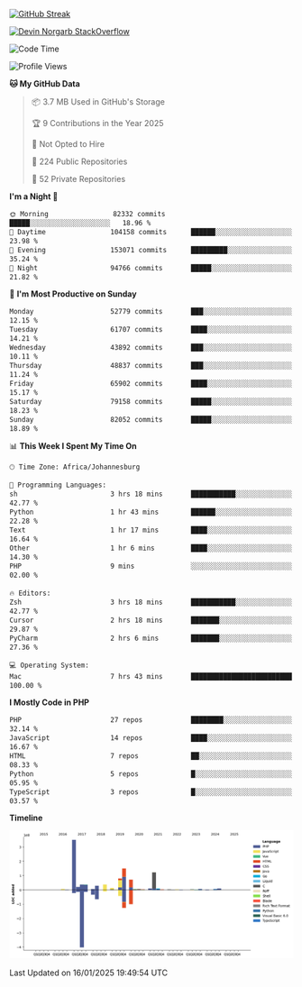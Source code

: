 
[![GitHub Streak](http://github-readme-streak-stats.herokuapp.com?user=DevinNorgarb&date_format=M%20j%5B%2C%20Y%5D)]()


[![Devin Norgarb StackOverflow](https://github-readme-stackoverflow.vercel.app/?userID=4993755)](https://stackoverflow.com/users/4993755/devin-norgarb)

<!--START_SECTION:waka-->
![Code Time](http://img.shields.io/badge/Code%20Time-9%2C279%20hrs%2017%20mins-blue)

![Profile Views](http://img.shields.io/badge/Profile%20Views-1-blue)

**🐱 My GitHub Data** 

> 📦 3.7 MB Used in GitHub's Storage 
 > 
> 🏆 9 Contributions in the Year 2025
 > 
> 🚫 Not Opted to Hire
 > 
> 📜 224 Public Repositories 
 > 
> 🔑 52 Private Repositories 
 > 
**I'm a Night 🦉** 

```text
🌞 Morning                82332 commits       █████░░░░░░░░░░░░░░░░░░░░   18.96 % 
🌆 Daytime                104158 commits      ██████░░░░░░░░░░░░░░░░░░░   23.98 % 
🌃 Evening                153071 commits      █████████░░░░░░░░░░░░░░░░   35.24 % 
🌙 Night                  94766 commits       █████░░░░░░░░░░░░░░░░░░░░   21.82 % 
```
📅 **I'm Most Productive on Sunday** 

```text
Monday                   52779 commits       ███░░░░░░░░░░░░░░░░░░░░░░   12.15 % 
Tuesday                  61707 commits       ████░░░░░░░░░░░░░░░░░░░░░   14.21 % 
Wednesday                43892 commits       ███░░░░░░░░░░░░░░░░░░░░░░   10.11 % 
Thursday                 48837 commits       ███░░░░░░░░░░░░░░░░░░░░░░   11.24 % 
Friday                   65902 commits       ████░░░░░░░░░░░░░░░░░░░░░   15.17 % 
Saturday                 79158 commits       █████░░░░░░░░░░░░░░░░░░░░   18.23 % 
Sunday                   82052 commits       █████░░░░░░░░░░░░░░░░░░░░   18.89 % 
```


📊 **This Week I Spent My Time On** 

```text
🕑︎ Time Zone: Africa/Johannesburg

💬 Programming Languages: 
sh                       3 hrs 18 mins       ███████████░░░░░░░░░░░░░░   42.77 % 
Python                   1 hr 43 mins        ██████░░░░░░░░░░░░░░░░░░░   22.28 % 
Text                     1 hr 17 mins        ████░░░░░░░░░░░░░░░░░░░░░   16.64 % 
Other                    1 hr 6 mins         ████░░░░░░░░░░░░░░░░░░░░░   14.30 % 
PHP                      9 mins              ░░░░░░░░░░░░░░░░░░░░░░░░░   02.00 % 

🔥 Editors: 
Zsh                      3 hrs 18 mins       ███████████░░░░░░░░░░░░░░   42.77 % 
Cursor                   2 hrs 18 mins       ███████░░░░░░░░░░░░░░░░░░   29.87 % 
PyCharm                  2 hrs 6 mins        ███████░░░░░░░░░░░░░░░░░░   27.36 % 

💻 Operating System: 
Mac                      7 hrs 43 mins       █████████████████████████   100.00 % 
```

**I Mostly Code in PHP** 

```text
PHP                      27 repos            ████████░░░░░░░░░░░░░░░░░   32.14 % 
JavaScript               14 repos            ████░░░░░░░░░░░░░░░░░░░░░   16.67 % 
HTML                     7 repos             ██░░░░░░░░░░░░░░░░░░░░░░░   08.33 % 
Python                   5 repos             █░░░░░░░░░░░░░░░░░░░░░░░░   05.95 % 
TypeScript               3 repos             █░░░░░░░░░░░░░░░░░░░░░░░░   03.57 % 
```



**Timeline**

![Lines of Code chart](https://raw.githubusercontent.com/DevinNorgarb/DevinNorgarb/main/assets/bar_graph.png)


 Last Updated on 16/01/2025 19:49:54 UTC
<!--END_SECTION:waka-->

